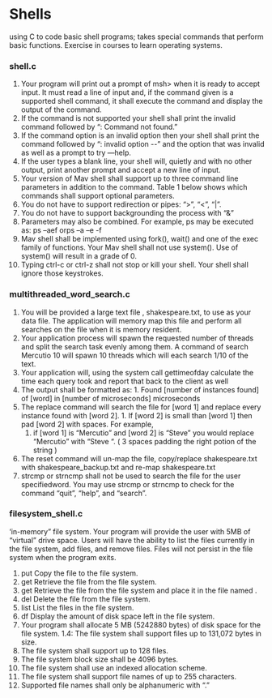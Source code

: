 # Shells
using C to code basic shell programs; takes special commands that perform basic functions.  Exercise in courses to learn operating systems.

### shell.c
  1. Your program will print out a prompt of msh> when it is ready to accept input. It must read a line of input and, if the command given is a supported shell command, it shall execute the command and display the output of the command.
  2. If the command is not supported your shell shall print the invalid command followed by “: Command not found.”
  3. If the command option is an invalid option then your shell shall print the command followed by “: invalid option --” and the option that was invalid as well as a prompt to try —help.
  4.  If the user types a blank line, your shell will, quietly and with no other output, print another prompt and accept a new line of input.
  5.  Your version of Mav shell shall support up to three command line parameters in addition to the command. Table 1 below shows which commands shall support optional parameters.
  6.  You do not have to support redirection or pipes: “>”, “<”, “|”.
  7.  You do not have to support backgrounding the process with “&”
  8.  Parameters may also be combined. For example, ps may be executed as: ps –aef orps –a –e -f
  9.  Mav shell shall be implemented using fork(), wait() and one of the exec family of functions. Your Mav shell shall not use system(). Use of system() will result in a grade of 0.
  9.  Typing ctrl-c or ctrl-z shall not stop or kill your shell. Your shell shall ignore those keystrokes.


### multithreaded_word_search.c
  1. You will be provided a large text file , shakespeare.txt, to use as your data file. The application will memory map this file and perform all searches on the file when it is memory resident.
  2. Your application process will spawn the requested number of threads and split the search task evenly among them. A command of search Mercutio 10 will spawn 10 threads which will each search 1/10 of the text.
  3. Your application will, using the system call gettimeofday calculate the time each query took and report that back to the client as well
  4. The output shall be formatted as:
    1. Found [number of instances found] of [word] in [number of microseconds] microseconds
  5. The replace command will search the file for [word 1] and replace every instance found with [word 2]. 
    1. If [word 2] is small than [word 1] then pad [word 2] with spaces. For example, 
      1. if [word 1] is “Mercutio” and [word 2] is “Steve” you would replace “Mercutio” with “Steve “. ( 3 spaces padding the right potion of the string )
  6. The reset command will un-map the file, copy/replace shakespeare.txt with shakespeare_backup.txt and re-map shakespeare.txt
  7. strcmp or strncmp shall not be used to search the file for the user specifiedword. You may use strcmp or strncmp to check for the command “quit”, “help”, and “search”.


### filesystem_shell.c
‘in-memory” file system. Your program will provide the user with 5MB of “virtual” drive space. Users will have the ability to list the files currently in the file system, add files, and remove files. Files will not persist in the file system when the program exits.
  1. put <filename> Copy the file to the file system.
  2. get <filename> Retrieve the file from the file system.
  3. get <filename> <newfilename> Retrieve the file from the file system and place it in the file named <newfilename>.
  4. del <filename> Delete the file from the file system. 
  5. list List the files in the file system.
  6. df Display the amount of disk space left in the file system.
1. Your program shall allocate 5 MB (5242880 bytes) of disk space for the file system. 1.4: The file system shall support files up to 131,072 bytes in size.
2. The file system shall support up to 128 files.
3. The file system block size shall be 4096 bytes.
4. The file system shall use an indexed allocation scheme.
5. The file system shall support file names of up to 255 characters.
6. Supported file names shall only be alphanumeric with “.”

